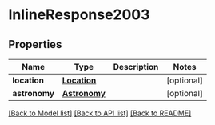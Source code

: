 # InlineResponse2003

## Properties
Name | Type | Description | Notes
------------ | ------------- | ------------- | -------------
**location** | [**Location**](Location.md) |  | [optional] 
**astronomy** | [**Astronomy**](Astronomy.md) |  | [optional] 

[[Back to Model list]](../README.md#documentation-for-models) [[Back to API list]](../README.md#documentation-for-api-endpoints) [[Back to README]](../README.md)

